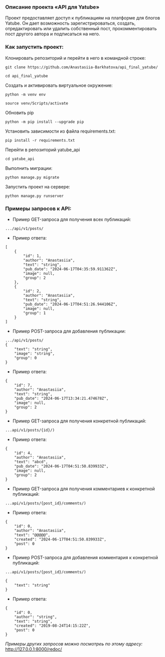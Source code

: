 ### **Описание проекта «API для Yatube»**

Проект предоставляет доступ к публикациям на платформе для блогов Yatube.
Он дает возможность зарегистрироваться, создать, отредактировать или удалить собственный пост, прокомментировать пост другого автора и подписаться на него.

### **Как запустить проект:**

Клонировать репозиторий и перейти в него в командной строке:

```
git clone https://github.com/Anastasiia-Barkhatova/api_final_yatube/
```

```
cd api_final_yatube
```

Cоздать и активировать виртуальное окружение:

```
python -m venv env
```

```
source venv/Scripts/activate
```

Обновить pip

```
python -m pip install --upgrade pip
```

Установить зависимости из файла requirements.txt:

```
pip install -r requirements.txt
```

Перейти в репозиторий yatube_api

```
cd yatube_api
```

Выполнить миграции:

```
python manage.py migrate
```

Запустить проект на сервере:

```
python manage.py runserver
```

### **Примеры запросов к API:**

* Пример GET-запроса для получения всех публикаций:
```
.../api/v1/posts/
```
* Пример ответа:
```
[
    {
        "id": 1,
        "author": "Anastasiia",
        "text": "string",
        "pub_date": "2024-06-17T04:35:59.911362Z",
        "image": null,
        "group": 2
    },
    {
        "id": 2,
        "author": "Anastasiia",
        "text": "string",
        "pub_date": "2024-06-17T04:51:26.944106Z",
        "image": null,
        "group": 1
    }
]
```
* Пример POST-запроса для добавления публикации:
```
.../api/v1/posts/
{
    "text": "string",
    "image": "string",
    "group": 0
}
```
* Пример ответа:
```
{
    "id": 7,
    "author": "Anastasiia",
    "text": "string",
    "pub_date": "2024-06-17T13:34:21.474678Z",
    "image": null,
    "group": 2
}
```
* Пример GET-запроса для получения конкретной публикаций:
```
...api/v1/posts/{id}/)
```
* Пример ответа:
```
{
    "id": 4,
    "author": "Anastasiia",
    "text": "abcd",
    "pub_date": "2024-06-17T04:51:50.839933Z",
    "image": null,
    "group": 2
}
```
* Пример GET-запроса для получения комментариев к конкретной публикаций:
```
...api/v1/posts/{post_id}/comments/)
```
* Пример ответа:
```
{
    "id": 0,
    "author": "Anastasiia",
    "text": "@@@@@",
    "created": "2024-06-17T04:51:50.839933Z",
    "post": 0
}
```

* Пример POST-запроса для добавления комментария к конкретной публикаций:
```
...api/v1/posts/{post_id}/comments/)

{
    "text": "string"
}
```
* Пример ответа:
```
{
    "id": 0,
    "author": "string",
    "text": "string",
    "created": "2019-08-24T14:15:22Z",
    "post": 0
}
```

_Примеры других запросов можно посмотреь по этому адресу:_
http://127.0.0.1:8000/redoc/

